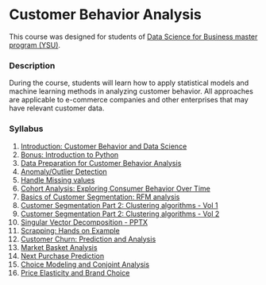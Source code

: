 # Customer Behavior Analysis

This course was designed for students of [Data Science for Business master program (YSU)](https://armdsforb.wordpress.com/).

### Description

During the course, students will learn how to apply statistical models and machine learning methods in analyzing customer behavior. All approaches are applicable to e-commerce companies and other enterprises that may have relevant customer data.


### Syllabus 

1. [Introduction: Customer Behavior and Data Science](https://github.com/Tigran-Karamyan/customer_behaviour/blob/master/Week_1_Introduction_Customer_Behavior.md)
2. [Bonus: Introduction to Python](https://github.com/Tigran-Karamyan/customer_behaviour/blob/master/Week_1.5_Intro_to_Python.ipynb)
3. [Data Preparation for Customer Behavior Analysis](https://github.com/Tigran-Karamyan/customer_behaviour/blob/master/Week_2_Data_Preparation_and_EDA.ipynb)
4. [Anomaly/Outlier Detection](https://github.com/Tigran-Karamyan/customer_behaviour/blob/master/Week_3_Outlier_Detection_and_NAs.ipynb)
5. [Handle Missing values](https://github.com/Tigran-Karamyan/customer_behaviour/blob/master/Week_4_Outlier_Detection_and_NAs_2.ipynb)
6. [Cohort Analysis: Exploring Consumer Behavior Over Time](https://github.com/Tigran-Karamyan/customer_behaviour/blob/master/Week_5_Cohort_Analysis.ipynb) 
7. [Basics of Customer Segmentation: RFM analysis](https://github.com/Tigran-Karamyan/customer_behaviour/blob/master/Week_6_Basics_of_Segmentation_RFM.ipynb)
8. [Customer Segmentation Part 2: Clustering algorithms - Vol 1](https://github.com/Tigran-Karamyan/customer_behaviour/blob/master/Week_7_Segmentation_with_Clustering.ipynb)
9. [Customer Segmentation Part 2: Clustering algorithms - Vol 2](https://github.com/Tigran-Karamyan/customer_behaviour/blob/master/Week_8_Clustering_with_PCA.ipynb)
10. [Singular Vector Decomposition - PPTX](https://github.com/Tigran-Karamyan/customer_behaviour/blob/master/Week_8_Singular_Vector_decomposition.pptm)
11. [Scrapping: Hands on Example](https://github.com/Tigran-Karamyan/customer_behaviour/blob/master/Week_9_Scrapping_Hands_on_example.ipynb)
12. [Customer Churn: Prediction and Analysis](https://github.com/Tigran-Karamyan/customer_behaviour/blob/master/Week_10_Churn_Analysis_Prediction.ipynb)
13. [Market Basket Analysis](https://github.com/Tigran-Karamyan/customer_behaviour/blob/master/Week_11_Association_Rules.ipynb)
14. [Next Purchase Prediction]() 
15. [Choice Modeling and Conjoint Analysis]()
16. [Price Elasticity and Brand Choice]()
